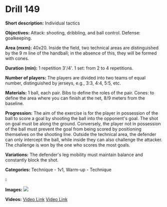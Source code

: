 # Drill 149

**Short description:**
Individual tactics

**Objectives:**
Attack: shooting, dribbling, and ball control. Defense: goalkeeping.

**Area (mxm):**
40x20. Inside the field, two technical areas are distinguished by the 9 m line of the handball; in the absence of this, they will be formed with cones.

**Duration (min):**
1 repetition 3'/4'. 1 set: from 2 to 4 repetitions.

**Number of players:**
The players are divided into two teams of equal number, distinguished by jerseys, e.g., 3:3, 4:4, 5:5, etc.

**Materials:**
1 ball, each pair. Bibs to define the roles of the pair. Cones: to define the area where you can finish at the net, 8/9 meters from the baseline.

**Progression:**
The aim of the exercise is for the player in possession of the ball to score a goal by shooting the ball into the opponent's goal. The shot on goal must be along the ground. Conversely, the player not in possession of the ball must prevent the goal from being scored by positioning themselves on the shooting line. Outside the technical area, the defender can only intercept the ball, while inside they can also challenge the attacker. The challenge is won by the one who scores the most goals.

**Variations:**
The defender's leg mobility must maintain balance and constantly block the shot.

**Categories:**
Technique - 1v1, Warm-up - Technique

**:**


**Images:**
![](https://www.coachingfutsal.com/\images\706365b9e01935c47af996cb2647b2ef51271fc958775f342261e9e4ba8d5b5e685a017bcf8cc2cd19c4519a3220ac1b7faf458ff0cb814459040393aee37aad4dd3cef414ecc.jpg)

**Videos:**
[Video Link](https://www.youtube.com/embed/IQ6vbP87Sq4)
[Video Link](https://www.youtube.com/embed/U98Quejdtl4)

